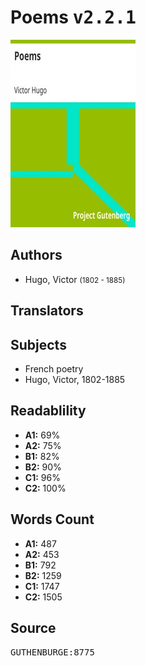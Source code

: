 # Poems <kbd>v2.2.1</kbd>

![](./cover.medium.jpg "")

## Authors


 - Hugo, Victor <small>(1802 - 1885)</small>

## Translators



## Subjects


 - French poetry
 - Hugo, Victor, 1802-1885

## Readablility


 - **A1:** 69%
 - **A2:** 75%
 - **B1:** 82%
 - **B2:** 90%
 - **C1:** 96%
 - **C2:** 100%

## Words Count


 - **A1:** 487
 - **A2:** 453
 - **B1:** 792
 - **B2:** 1259
 - **C1:** 1747
 - **C2:** 1505

## Source


<kbd>GUTHENBURGE:8775</kbd>
